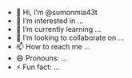 - 👋 Hi, I’m @sumonmia43t
- 👀 I’m interested in ...
- 🌱 I’m currently learning ...
- 💞️ I’m looking to collaborate on ...
- 📫 How to reach me ...
- 😄 Pronouns: ...
- ⚡ Fun fact: ...

<!---
sumonmia43t/sumonmia43t is a ✨ special ✨ repository because its `README.md` (this file) appears on your GitHub profile.
You can click the Preview link to take a look at your changes.
--->
